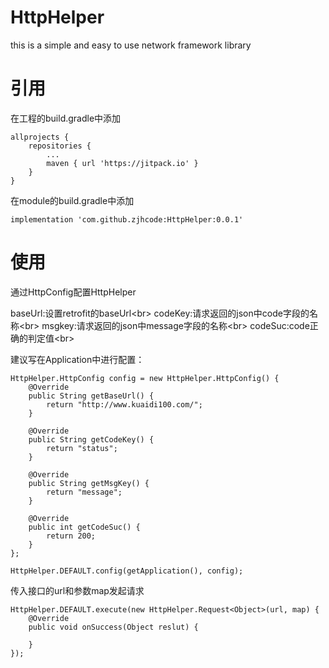 # HttpHelper
this is a simple and easy to use network framework library

# 引用

在工程的build.gradle中添加
```
allprojects {
    repositories {
        ...
        maven { url 'https://jitpack.io' }
    }
}
```

在module的build.gradle中添加
```
implementation 'com.github.zjhcode:HttpHelper:0.0.1'
```

# 使用

通过HttpConfig配置HttpHelper

baseUrl:设置retrofit的baseUrl\<br> 
codeKey:请求返回的json中code字段的名称\<br> 
msgkey:请求返回的json中message字段的名称\<br> 
codeSuc:code正确的判定值\<br> 

建议写在Application中进行配置：
```
HttpHelper.HttpConfig config = new HttpHelper.HttpConfig() {
    @Override
    public String getBaseUrl() {
        return "http://www.kuaidi100.com/";
    }

    @Override
    public String getCodeKey() {
        return "status";
    }

    @Override
    public String getMsgKey() {
        return "message";
    }

    @Override
    public int getCodeSuc() {
        return 200;
    }
};

HttpHelper.DEFAULT.config(getApplication(), config);
```
传入接口的url和参数map发起请求
```
HttpHelper.DEFAULT.execute(new HttpHelper.Request<Object>(url, map) {
    @Override
    public void onSuccess(Object reslut) {

    }
});
```
